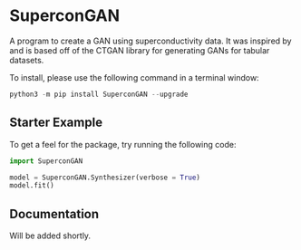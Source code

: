 # SuperconGAN

A program to create a GAN using superconductivity data.
It was inspired by and is based off of the CTGAN library for generating GANs for tabular datasets.

To install, please use the following command in a terminal window:

```PowerShell
python3 -m pip install SuperconGAN --upgrade
```

## Starter Example

To get a feel for the package, try running the following code:

```python
import SuperconGAN

model = SuperconGAN.Synthesizer(verbose = True)
model.fit()
```

## Documentation

Will be added shortly.
